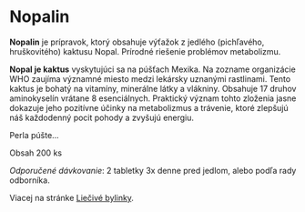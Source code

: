 Nopalin
=======

**Nopalin** je prípravok, ktorý obsahuje výťažok z jedlého (pichľavého,
hruškovitého) kaktusu Nopal. Prírodné riešenie problémov metabolizmu.

**Nopal je kaktus** vyskytujúci sa na púšťach Mexika. Na zozname organizácie WHO
zaujíma významné miesto medzi lekársky uznanými rastlinami. Tento kaktus je
bohatý na vitamíny, minerálne látky a vlákniny. Obsahuje 17 druhov aminokyselín
vrátane 8 esenciálnych. Praktický význam tohto zloženia jasne dokazuje jeho
pozitívne účinky na metabolizmus a trávenie, ktoré zlepšujú náš každodenný pocit
pohody a zvyšujú energiu.

Perla púšte...

Obsah 200 ks

*Odporučené dávkovanie*: 2 tabletky 3x denne pred jedlom, alebo podľa rady
odborníka.

Viacej na stránke [Liečivé bylinky](/sip/bylinky/opuncia-mexicka).
